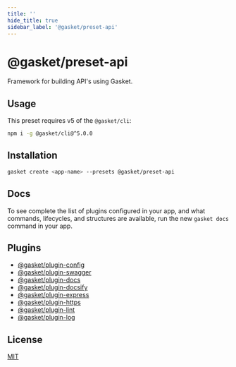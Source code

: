 ```yaml
---
title: ''
hide_title: true
sidebar_label: '@gasket/preset-api'
---
```


# @gasket/preset-api

Framework for building API's using Gasket.

## Usage

This preset requires v5 of the `@gasket/cli`:

```bash
npm i -g @gasket/cli@^5.0.0
```

## Installation

```bash
gasket create <app-name> --presets @gasket/preset-api
```

## Docs

To see complete the list of plugins configured in your app, and what commands, lifecycles, and structures are available, run the new `gasket docs` command in your app.

## Plugins

- [@gasket/plugin-config](/docs/plugins/plugin-config/README.md)
- [@gasket/plugin-swagger](/docs/plugins/plugin-swagger/README.md)
- [@gasket/plugin-docs](/docs/plugins/plugin-docs/README.md)
- [@gasket/plugin-docsify](/docs/plugins/plugin-docsify/README.md)
- [@gasket/plugin-express](/docs/plugins/plugin-express/README.md)
- [@gasket/plugin-https](/docs/plugins/plugin-https/README.md)
- [@gasket/plugin-lint](/docs/plugins/plugin-lint/README.md)
- [@gasket/plugin-log](/docs/plugins/plugin-log/README.md)

## License

[MIT](../../LICENSE.md)
